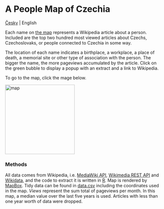 # A People Map of Czechia

[Česky](../master/README.md) | English

Each name on [the map](https://jchrom.github.io/people-map-cs/index.html) represents a Wikipedia article about a person. Included are the top two hundred most viewed articles about Czechs, Czechoslovaks, or people connected to Czechia in some way.

The location of each name indicates a birthplace, a workplace, a place of death, a memorial site or other type of association with the person. The bigger the name, the more pageviews accumulated by the article. Click on the green bubble to display a popup with an extract and a link to Wikipedia.

To go to the map, click the mage below.

<p>
  <a href="https://jchrom.github.io/people-map-cs/index.html" title="Click for redirect to the map">
    <img src="../master/people-map-cs.png" alt="map" height="225px" width="auto" />
  </a>
</p>

### Methods

All data comes from Wikipedia, i.e. [MediaWiki API](https://cs.wikipedia.org/w/api.php?action=help&modules=main&recursivesubmodules), [Wikimedia REST API](https://cs.wikipedia.org/api/rest_v1/) and [Wikidata](https://www.wikidata.org/wiki/Wikidata:Main_Page), and the code to extract it is written in [R](https://cran.r-project.org/index.html). Map is rendered by [MapBox](https://www.mapbox.com/). Tidy data can be found in [data.csv](../master/data.csv) including the coordinates used in the map. _Views_ represent the sum total of pageviews per month. In this map, a median value over the last five years is used. Articles with less than one year worth of data were dropped.
